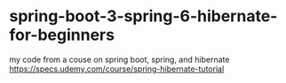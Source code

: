 # spring-boot-3-spring-6-hibernate-for-beginners
my code from a couse on spring boot, spring, and hibernate
https://specs.udemy.com/course/spring-hibernate-tutorial
